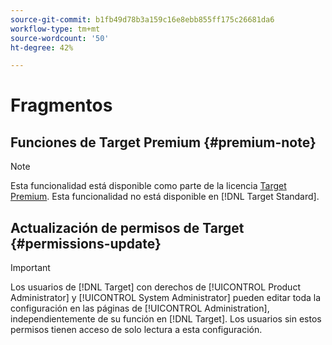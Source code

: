 ```yaml
---
source-git-commit: b1fb49d78b3a159c16e8ebb855ff175c26681da6
workflow-type: tm+mt
source-wordcount: '50'
ht-degree: 42%

---
```

# Fragmentos

## Funciones de Target Premium {#premium-note}

>[!NOTE]
>
>Esta funcionalidad está disponible como parte de la licencia [Target Premium](/help/main/c-intro/intro.md#premium). Esta funcionalidad no está disponible en [!DNL Target Standard].

## Actualización de permisos de Target {#permissions-update}

>[!IMPORTANT]
>
>Los usuarios de [!DNL Target] con derechos de [!UICONTROL Product Administrator] y [!UICONTROL System Administrator] pueden editar toda la configuración en las páginas de [!UICONTROL Administration], independientemente de su función en [!DNL Target]. Los usuarios sin estos permisos tienen acceso de solo lectura a esta configuración.


